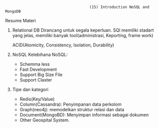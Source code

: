                                           (15) Introduction NoSQL and MongoDB
                                          
Resume Materi

1. Relational DB
      Dirancang untuk segala keperluan. SQl memiliki stadart yang jelas, memiliki banyak tool(administrasi, Keporting, frame work)
      
      ACID(Atomicity, Consistency, Isolation, Durability)
      
2. NoSQL
      Kelebihana NoSQL:
      - Schemma less
      - Fast Development
      - Support Big Size File
      - Support Claster
      
3. Tipe dan kategori
      - Redis(Key/Value)
      - Column(Cassandra): Penyimpanan data perkolom
      - Graph(neo4j): memodelkan struktur relasi dan data
      - Document(MongoBD): Menyimpan informasi sebagai dokumen
      - Other Geospital System.
